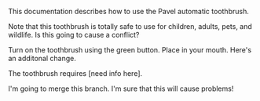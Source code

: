 This documentation describes how to use the Pavel automatic toothbrush.

Note that this toothbrush is totally safe to use for children, adults, pets, and wildlife. Is this going to cause a conflict?

Turn on the toothbrush using the green button. Place in your mouth. Here's an additonal change.

The toothbrush requires [need info here].

I'm going to merge this branch. I'm sure that this will cause problems!